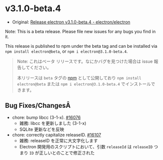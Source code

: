 # v3.1.0-beta.4

* Original: [Release electron v3.1.0-beta.4 - electron/electron](https://github.com/electron/electron/releases/tag/v3.1.0-beta.4)

Note: This is a beta release. Please file new issues for any bugs you find in it.

This release is published to npm under the beta tag and can be installed via `npm install electron@beta`, or `npm i electron@3.1.0-beta.4`.

> Note: これはベータ リリースです。なにかバグを見つけた場合は issue 報告してください。
>
> 本リリースは `beta` タグの [npm](https://www.npmjs.com/package/electron) として公開しており `npm install electron@beta` または `npm i electron@3.1.0-beta.4` でインストールできます。

## Bug Fixes/ChangesÂ

* chore: bump libcc (3-1-x). [#16076](https://github.com/electron/electron/pull/16076)
  * 雑務: libcc を更新しました (3-1-x)
  * SQLite 更新などを反映
* chore: correctly capitalize releaseID. [#16107](https://github.com/electron/electron/pull/16107)
  * 雑務: releaseID を正常に大文字化します
  * Electron 開発用のスクリプトにおいて、引数 `releaseId` は `releaseID` つまり `ID` が正しいとのことで修正された
